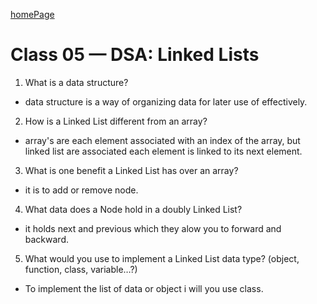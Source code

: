 [homePage](https://henok-6411.github.io/reading-notes)

# Class 05 — DSA: Linked Lists

1. What is a data structure?
* data structure is a way of organizing data for later use of effectively. 

2. How is a Linked List different from an array?
* array's are each element associated with an index of the array, but linked list are associated  each element is linked to its next element.

3. What is one benefit a Linked List has over an array?
* it is to add or remove node.  

4. What data does a Node hold in a doubly Linked List?
* it holds next and previous which they alow you to forward and backward.  

5. What would you use to implement a Linked List data type? (object, function, class, variable…?)
* To implement the list of data or object i will you use class. 
